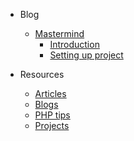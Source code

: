 * Blog
    * [Mastermind](blog/mastermind/01_introduction.md)
        * [Introduction](blog/mastermind/01_introduction.md)
        * [Setting up project](blog/mastermind/02_setting_up.md)

* Resources
    * [Articles](resources/articles.md)
    * [Blogs](resources/blogs.md)
    * [PHP tips](resources/php-tips.md)
    * [Projects](resources/projects.md)
